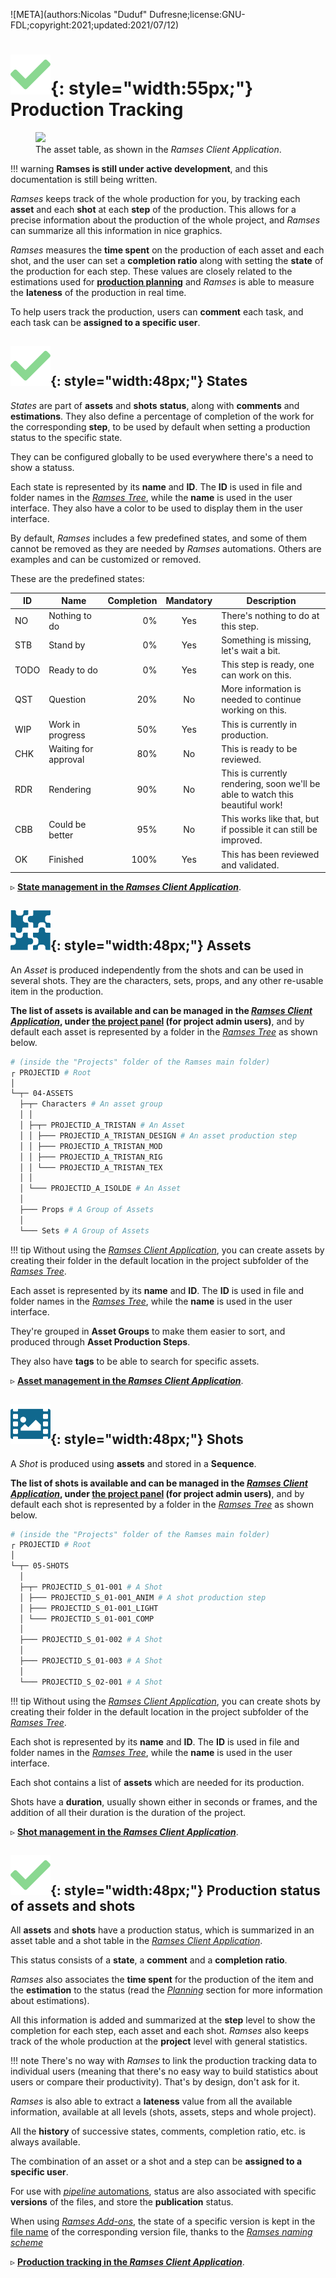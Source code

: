 ![META](authors:Nicolas "Duduf" Dufresne;license:GNU-FDL;copyright:2021;updated:2021/07/12)

# ![](../img/icons/check_sl.svg){: style="width:55px;"} Production Tracking

<figure>
  <img src="/img/client/assettracking.png"/>
  <figcaption>The asset table, as shown in the <i>Ramses Client Application</i>.</figcaption>
</figure>

!!! warning
    **Ramses is still under active development**, and this documentation is still being written.

*Ramses* keeps track of the whole production for you, by tracking each **asset** and each **shot** at each **step** of the production. This allows for a precise information about the production of the whole project, and *Ramses* can summarize all this information in nice graphics.

*Ramses* measures the **time spent** on the production of each asset and each shot, and the user can set a **completion ratio** along with setting the **state** of the production for each step. These values are closely related to the estimations used for [**production planning**](planning.md) and *Ramses* is able to measure the **lateness** of the production in real time.

To help users track the production, users can **comment** each task, and each task can be **assigned to a specific user**.

## ![](../img/icons/check_sl.svg){: style="width:48px;"} States

*States* are part of **assets** and **shots** **status**, along with **comments** and **estimations**. They also define a percentage of completion of the work for the corresponding **step**, to be used by default when setting a production status to the specific state.

They can be configured globally to be used everywhere there's a need to show a statuss.

Each state is represented by its **name** and **ID**. The **ID** is used in file and folder names in the [*Ramses Tree*](../components/files/index.md), while the **name** is used in the user interface. They also have a color to be used to display them in the user interface.

By default, *Ramses* includes a few predefined states, and some of them cannot be removed as they are needed by *Ramses* automations. Others are examples and can be customized or removed.

These are the predefined states:

| ID | Name | Completion | Mandatory | Description |
| --- | --- | ---: | :---: | --- |
| NO | Nothing to do | 0% | Yes | There's nothing to do at this step. |
| STB | Stand by | 0% | Yes | Something is missing, let's wait a bit. |
| TODO | Ready to do | 0% | Yes | This step is ready, one can work on this. |
| QST | Question | 20% | No | More information is needed to continue working on this. |
| WIP | Work in progress | 50% | Yes | This is currently in production. |
| CHK | Waiting for approval | 80% | No | This is ready to be reviewed. |
| RDR | Rendering | 90% | No | This is currently rendering, soon we'll be able to watch this beautiful work! |
| CBB | Could be better | 95% | No | This works like that, but if possible it can still be improved. |
| OK | Finished | 100% | Yes | This has been reviewed and validated. |

▹ **[State management in the *Ramses Client Application*](../components/client/states.md)**.

## ![](../img/icons/assets_sl.svg){: style="width:48px;"} Assets

An *Asset* is produced independently from the shots and can be used in several shots. They are the characters, sets, props, and any other re-usable item in the production.

**The list of assets is available and can be managed in the [*Ramses Client Application*](../components/client/index.md), under [the project panel](../components/client/project.md) (for project admin users)**, and by default each asset is represented by a folder in the [*Ramses Tree*](../components/files/index.md) as shown below.

```sh
# (inside the "Projects" folder of the Ramses main folder)
┌ PROJECTID # Root
│
└─┬─ 04-ASSETS 
  ├─┬─ Characters # An asset group
  │ │
  │ ├─┬─ PROJECTID_A_TRISTAN # An Asset
  │ │ ├─── PROJECTID_A_TRISTAN_DESIGN # An asset production step
  │ │ ├─── PROJECTID_A_TRISTAN_MOD
  │ │ ├─── PROJECTID_A_TRISTAN_RIG
  │ │ └─── PROJECTID_A_TRISTAN_TEX
  │ │
  │ └─── PROJECTID_A_ISOLDE # An Asset
  │
  ├─── Props # A Group of Assets
  │
  └─── Sets # A Group of Assets
```

!!! tip
    Without using the [*Ramses Client Application*](../components/client/index.md), you can create assets by creating their folder in the default location in the project subfolder of the [*Ramses Tree*](../components/files/index.md).

Each asset is represented by its **name** and **ID**. The **ID** is used in file and folder names in the [*Ramses Tree*](../components/files/index.md), while the **name** is used in the user interface.

They're grouped in **Asset Groups** to make them easier to sort, and produced through **Asset Production Steps**.

They also have **tags** to be able to search for specific assets.

▹ **[Asset management in the *Ramses Client Application*](../components/client/assets.md)**.

## ![](../img/icons/shots.svg){: style="width:48px;"} Shots

A *Shot* is produced using **assets** and stored in a **Sequence**.

**The list of shots is available and can be managed in the [*Ramses Client Application*](../components/client/index.md), under [the project panel](../components/client/project.md) (for project admin users)**, and by default each shot is represented by a folder in the [*Ramses Tree*](../components/files/index.md) as shown below.

```sh
# (inside the "Projects" folder of the Ramses main folder)
┌ PROJECTID # Root
│
└─┬─ 05-SHOTS
  │
  ├─┬─ PROJECTID_S_01-001 # A Shot
  │ ├─── PROJECTID_S_01-001_ANIM # A shot production step
  │ ├─── PROJECTID_S_01-001_LIGHT
  │ └─── PROJECTID_S_01-001_COMP
  │
  ├─── PROJECTID_S_01-002 # A Shot
  │
  ├─── PROJECTID_S_01-003 # A Shot
  │
  └─── PROJECTID_S_02-001 # A Shot
```

!!! tip
    Without using the [*Ramses Client Application*](../components/client/index.md), you can create shots by creating their folder in the default location in the project subfolder of the [*Ramses Tree*](../components/files/index.md).

Each shot is represented by its **name** and **ID**. The **ID** is used in file and folder names in the [*Ramses Tree*](../components/files/index.md), while the **name** is used in the user interface.

Each shot contains a list of **assets** which are needed for its production.

Shots have a **duration**, usually shown either in seconds or frames, and the addition of all their duration is the duration of the project.

▹ **[Shot management in the *Ramses Client Application*](../components/client/shots.md)**.

## ![](../img/icons/check_sl.svg){: style="width:48px;"} Production status of assets and shots

All **assets** and **shots** have a production status, which is summarized in an asset table and a shot table in the [*Ramses Client Application*](../components/client/index.md).

This status consists of a **state**, a **comment** and a **completion ratio**.

*Ramses* also associates the **time spent** for the production of the item and the **estimation** to the status (read the [*Planning*](planning) section for more information about estimations).

All this information is added and summarized at the **step** level to show the completion for each step, each asset and each shot. *Ramses* also keeps track of the whole production at the **project** level with general statistics.

!!! note
    There's no way with *Ramses* to link the production tracking data to individual users (meaning that there's no easy way to build statistics about users or compare their productivity). That's by design, don't ask for it.

*Ramses* is also able to extract a **lateness** value from all the available information, available at all levels (shots, assets, steps and whole project).

All the **history** of successive states, comments, completion ratio, etc. is always available.

The combination of an asset or a shot and a step can be **assigned to a specific user**.

For use with [*pipeline* automations](pipeline.md), status are also associated with specific **versions** of the files, and store the **publication** status.

When using [*Ramses Add-ons*](../components/addons/index.md), the state of a specific version is kept in the [file name](../components/files/naming.md) of the corresponding version file, thanks to the [*Ramses naming scheme*](../components/files/naming.md)

▹ **[Production tracking in the *Ramses Client Application*](../components/client/production.md)**.